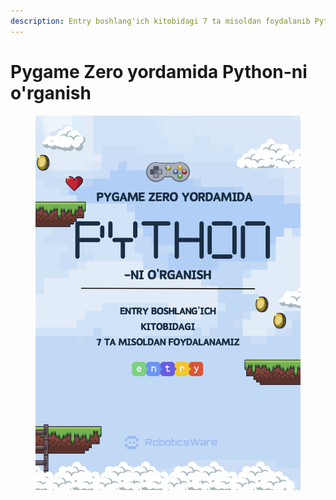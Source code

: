 ```yaml
---
description: Entry boshlang'ich kitobidagi 7 ta misoldan foydalanib Python-ni o'rganamiz
---
```


# Pygame Zero yordamida Python-ni o'rganish

<figure><img src=".gitbook/assets/PGZ.png" alt=""><figcaption></figcaption></figure>

